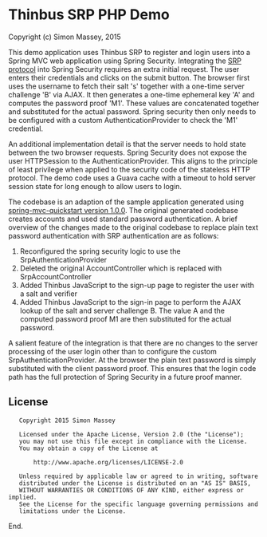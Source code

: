 # Thinbus SRP PHP Demo

Copyright (c) Simon Massey, 2015
 
This demo application uses Thinbus SRP to register and login users into a Spring MVC web application using Spring Security. Integrating the [SRP protocol](http://srp.stanford.edu/design.html) into Spring Security requires an extra initial request. The user enters their credentials and clicks on the submit button. The browser first uses the username to fetch their salt 's' together with a one-time server challenge 'B' via AJAX. It then generates a one-time ephemeral key 'A' and computes the password proof 'M1'. These values are concatenated together and substituted for the actual password.  Spring security then only needs to be configured with a custom AuthenticationProvider to check the 'M1' credential.  

An additional implementation detail is that the server needs to hold state between the two browser requests. Spring Security does not expose the user HTTPSession to the AuthenticationProvider. This aligns to the principle of least privilege when applied to the security code of the stateless HTTP protocol. The demo code uses a Guava cache with a timeout to hold server session state for long enough to allow users to login. 

The codebase is an adaption of the sample application generated using [spring-mvc-quickstart version 1.0.0](https://github.com/kolorobot/spring-mvc-quickstart-archetype). The original generated codebase creates accounts and used standard password authentication. A brief overview of the changes made to the original codebase to replace plain text password authentication with SRP authentication are as follows:
 
1. Reconfigured the spring security logic to use the SrpAuthenticationProvider
1. Deleted the original AccountController which is replaced with SrpAccountController
1. Added Thinbus JavaScript to the sign-up page to register the user with a salt and verifier
1. Added Thinbus JavaScript to the sign-in page to perform the AJAX lookup of the salt and server challenge B. The value A and the computed password proof M1 are then substituted for the actual password. 

A salient feature of the integration is that there are no changes to the server processing of the user login other than to configure the custom SrpAuthenticationProvider. At the browser the plain text password is simply substituted with the client password proof. This ensures that the login code path has the full protection of Spring Security in a future proof manner.

## License

```
   Copyright 2015 Simon Massey

   Licensed under the Apache License, Version 2.0 (the "License");
   you may not use this file except in compliance with the License.
   You may obtain a copy of the License at

       http://www.apache.org/licenses/LICENSE-2.0

   Unless required by applicable law or agreed to in writing, software
   distributed under the License is distributed on an "AS IS" BASIS,
   WITHOUT WARRANTIES OR CONDITIONS OF ANY KIND, either express or implied.
   See the License for the specific language governing permissions and
   limitations under the License.
```
   
End. 